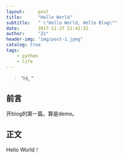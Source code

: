 ```yaml
---
layout:     post
title:      "Hello World"
subtitle:   " \"Hello World, Hello Blog\""
date:       2017-11-27 21:42:32
author:     "Zz"
header-img: "img/post-1.jpeg"
catalog: true
tags:
    - python
    - life
---
```


> “Hi, ”


## 前言

开blog的第一篇。算是demo。


## 正文

Hello World！

